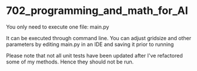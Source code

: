 # 702_programming_and_math_for_AI

You only need to execute one file: main.py

It can be executed through command line. You can adjust gridsize and other parameters by editing main.py in an IDE and saving it prior to running

Please note that not all unit tests have been updated after I've refactored some of my methods. Hence they should not be run. 
